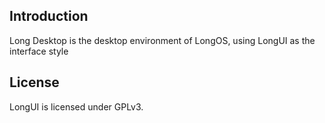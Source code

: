 ## Introduction

Long Desktop is the desktop environment of LongOS, using LongUI as the interface style

## License

LongUI is licensed under GPLv3.
